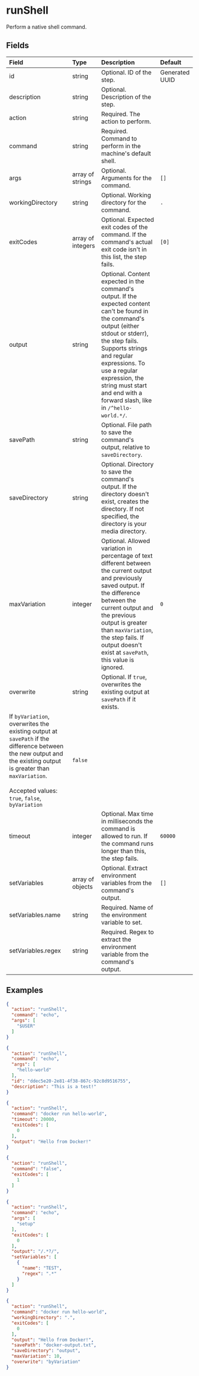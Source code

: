 
# runShell

Perform a native shell command.

## Fields

Field | Type | Description | Default
:-- | :-- | :-- | :--
id | string |  Optional. ID of the step. | Generated UUID
description | string |  Optional. Description of the step. | 
action | string |  Required. The action to perform. | 
command | string |  Required. Command to perform in the machine's default shell. | 
args | array of strings |  Optional. Arguments for the command. | ``[]``
workingDirectory | string |  Optional. Working directory for the command. | `.`
exitCodes | array of integers |  Optional. Expected exit codes of the command. If the command's actual exit code isn't in this list, the step fails. | ``[0]``
output | string |  Optional. Content expected in the command's output. If the expected content can't be found in the command's output (either stdout or stderr), the step fails. Supports strings and regular expressions. To use a regular expression, the string must start and end with a forward slash, like in `/^hello-world.*/`. | 
savePath | string |  Optional. File path to save the command's output, relative to `saveDirectory`. | 
saveDirectory | string |  Optional. Directory to save the command's output. If the directory doesn't exist, creates the directory. If not specified, the directory is your media directory. | 
maxVariation | integer |  Optional. Allowed variation in percentage of text different between the current output and previously saved output. If the difference between the current output and the previous output is greater than `maxVariation`, the step fails. If output doesn't exist at `savePath`, this value is ignored. | `0`
overwrite | string |  Optional. If `true`, overwrites the existing output at `savePath` if it exists.
If `byVariation`, overwrites the existing output at `savePath` if the difference between the new output and the existing output is greater than `maxVariation`.<br/><br/>Accepted values: `true`, `false`, `byVariation` | `false`
timeout | integer |  Optional. Max time in milliseconds the command is allowed to run. If the command runs longer than this, the step fails. | `60000`
setVariables | array of objects |  Optional. Extract environment variables from the command's output. | ``[]``
setVariables.name | string |  Required. Name of the environment variable to set. | 
setVariables.regex | string |  Required. Regex to extract the environment variable from the command's output. | 

## Examples

```json
{
  "action": "runShell",
  "command": "echo",
  "args": [
    "$USER"
  ]
}
```

```json
{
  "action": "runShell",
  "command": "echo",
  "args": [
    "hello-world"
  ],
  "id": "ddec5e20-2e81-4f38-867c-92c8d9516755",
  "description": "This is a test!"
}
```

```json
{
  "action": "runShell",
  "command": "docker run hello-world",
  "timeout": 20000,
  "exitCodes": [
    0
  ],
  "output": "Hello from Docker!"
}
```

```json
{
  "action": "runShell",
  "command": "false",
  "exitCodes": [
    1
  ]
}
```

```json
{
  "action": "runShell",
  "command": "echo",
  "args": [
    "setup"
  ],
  "exitCodes": [
    0
  ],
  "output": "/.*?/",
  "setVariables": [
    {
      "name": "TEST",
      "regex": ".*"
    }
  ]
}
```

```json
{
  "action": "runShell",
  "command": "docker run hello-world",
  "workingDirectory": ".",
  "exitCodes": [
    0
  ],
  "output": "Hello from Docker!",
  "savePath": "docker-output.txt",
  "saveDirectory": "output",
  "maxVariation": 10,
  "overwrite": "byVariation"
}
```
